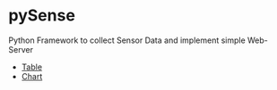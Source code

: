 # pySense
Python Framework to collect Sensor Data and implement simple Web-Server
- [Table](http://htmlpreview.github.io/?https://github.com/ldpgh/pySense/blob/master/Funksensoren_Table_icon.html)
- [Chart](http://htmlpreview.github.io/?https://github.com/ldpgh/pySense/blob/master/Funksensoren_Charts_icon.html)

